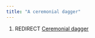 ```yaml
---
title: "A ceremonial dagger"
---
```


1.  REDIRECT [Ceremonial dagger](Ceremonial_dagger "wikilink")